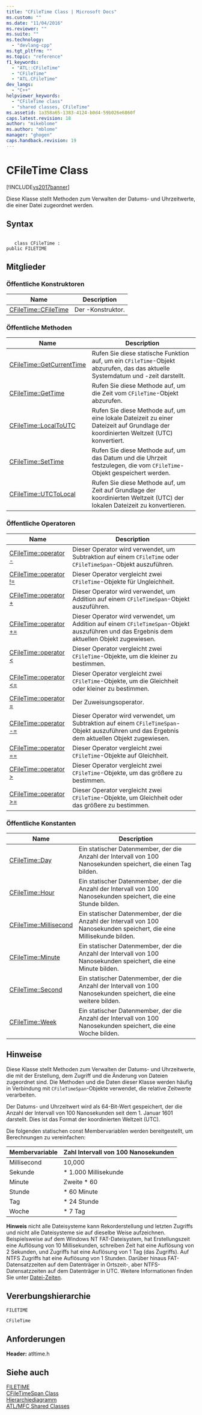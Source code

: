```yaml
---
title: "CFileTime Class | Microsoft Docs"
ms.custom: ""
ms.date: "11/04/2016"
ms.reviewer: ""
ms.suite: ""
ms.technology: 
  - "devlang-cpp"
ms.tgt_pltfrm: ""
ms.topic: "reference"
f1_keywords: 
  - "ATL::CFileTime"
  - "CFileTime"
  - "ATL.CFileTime"
dev_langs: 
  - "C++"
helpviewer_keywords: 
  - "CFileTime class"
  - "shared classes, CFileTime"
ms.assetid: 1a358a65-1383-4124-b0d4-59b026e6860f
caps.latest.revision: 18
author: "mikeblome"
ms.author: "mblome"
manager: "ghogen"
caps.handback.revision: 19
---
```

# CFileTime Class
[!INCLUDE[vs2017banner](../../assembler/inline/includes/vs2017banner.md)]

Diese Klasse stellt Methoden zum Verwalten der Datums\- und Uhrzeitwerte, die einer Datei zugeordnet werden.  
  
## Syntax  
  
```  
  
   class CFileTime :   
public FILETIME  
```  
  
## Mitglieder  
  
### Öffentliche Konstruktoren  
  
|Name|Description|  
|----------|-----------------|  
|[CFileTime::CFileTime](../Topic/CFileTime::CFileTime.md)|Der \-Konstruktor.|  
  
### Öffentliche Methoden  
  
|Name|Description|  
|----------|-----------------|  
|[CFileTime::GetCurrentTime](../Topic/CFileTime::GetCurrentTime.md)|Rufen Sie diese statische Funktion auf, um ein `CFileTime`\-Objekt abzurufen, das das aktuelle Systemdatum und \-zeit darstellt.|  
|[CFileTime::GetTime](../Topic/CFileTime::GetTime.md)|Rufen Sie diese Methode auf, um die Zeit vom `CFileTime`\-Objekt abzurufen.|  
|[CFileTime::LocalToUTC](../Topic/CFileTime::LocalToUTC.md)|Rufen Sie diese Methode auf, um eine lokale Dateizeit zu einer Dateizeit auf Grundlage der koordinierten Weltzeit \(UTC\) konvertiert.|  
|[CFileTime::SetTime](../Topic/CFileTime::SetTime.md)|Rufen Sie diese Methode auf, um das Datum und die Uhrzeit festzulegen, die vom `CFileTime`\-Objekt gespeichert werden.|  
|[CFileTime::UTCToLocal](../Topic/CFileTime::UTCToLocal.md)|Rufen Sie diese Methode auf, um Zeit auf Grundlage der koordinierten Weltzeit \(UTC\) der lokalen Dateizeit zu konvertieren.|  
  
### Öffentliche Operatoren  
  
|Name|Description|  
|----------|-----------------|  
|[CFileTime::operator \-](../Topic/CFileTime::operator%20-.md)|Dieser Operator wird verwendet, um Subtraktion auf einem `CFileTime` oder `CFileTimeSpan`\-Objekt auszuführen.|  
|[CFileTime::operator \!\=](../Topic/CFileTime::operator%20!=.md)|Dieser Operator vergleicht zwei `CFileTime`\-Objekte für Ungleichheit.|  
|[CFileTime::operator \+](../Topic/CFileTime::operator%20+.md)|Dieser Operator wird verwendet, um Addition auf einem `CFileTimeSpan`\-Objekt auszuführen.|  
|[CFileTime::operator \+\=](../Topic/CFileTime::operator%20+=.md)|Dieser Operator wird verwendet, um Addition auf einem `CFileTimeSpan`\-Objekt auszuführen und das Ergebnis dem aktuellen Objekt zugewiesen.|  
|[CFileTime::operator \<](../Topic/CFileTime::operator%20%3C.md)|Dieser Operator vergleicht zwei `CFileTime`\-Objekte, um die kleiner zu bestimmen.|  
|[CFileTime::operator \<\=](../Topic/CFileTime::operator%20%3C=.md)|Dieser Operator vergleicht zwei `CFileTime`\-Objekte, um die Gleichheit oder kleiner zu bestimmen.|  
|[CFileTime::operator \=](../Topic/CFileTime::operator%20=.md)|Der Zuweisungsoperator.|  
|[CFileTime::operator \-\=](../Topic/CFileTime::operator%20-=.md)|Dieser Operator wird verwendet, um Subtraktion auf einem `CFileTimeSpan`\-Objekt auszuführen und das Ergebnis dem aktuellen Objekt zugewiesen.|  
|[CFileTime::operator \=\=](../Topic/CFileTime::operator%20==.md)|Dieser Operator vergleicht zwei `CFileTime`\-Objekte auf Gleichheit.|  
|[CFileTime::operator \>](../Topic/CFileTime::operator%20%3E.md)|Dieser Operator vergleicht zwei `CFileTime`\-Objekte, um das größere zu bestimmen.|  
|[CFileTime::operator \>\=](../Topic/CFileTime::operator%20%3E=.md)|Dieser Operator vergleicht zwei `CFileTime`\-Objekte, um Gleichheit oder das größere zu bestimmen.|  
  
### Öffentliche Konstanten  
  
|Name|Description|  
|----------|-----------------|  
|[CFileTime::Day](../Topic/CFileTime::Day.md)|Ein statischer Datenmember, der die Anzahl der Intervall von 100 Nanosekunden speichert, die einen Tag bilden.|  
|[CFileTime::Hour](../Topic/CFileTime::Hour.md)|Ein statischer Datenmember, der die Anzahl der Intervall von 100 Nanosekunden speichert, die eine Stunde bilden.|  
|[CFileTime::Millisecond](../Topic/CFileTime::Millisecond.md)|Ein statischer Datenmember, der die Anzahl der Intervall von 100 Nanosekunden speichert, die eine Millisekunde bilden.|  
|[CFileTime::Minute](../Topic/CFileTime::Minute.md)|Ein statischer Datenmember, der die Anzahl der Intervall von 100 Nanosekunden speichert, die eine Minute bilden.|  
|[CFileTime::Second](../Topic/CFileTime::Second.md)|Ein statischer Datenmember, der die Anzahl der Intervall von 100 Nanosekunden speichert, die eine weitere bilden.|  
|[CFileTime::Week](../Topic/CFileTime::Week.md)|Ein statischer Datenmember, der die Anzahl der Intervall von 100 Nanosekunden speichert, die eine Woche bilden.|  
  
## Hinweise  
 Diese Klasse stellt Methoden zum Verwalten der Datums\- und Uhrzeitwerte, die mit der Erstellung, dem Zugriff und die Änderung von Dateien zugeordnet sind.  Die Methoden und die Daten dieser Klasse werden häufig in Verbindung mit `CFileTimeSpan`\-Objekte verwendet, die relative Zeitwerte verarbeiten.  
  
 Der Datums\- und Uhrzeitwert wird als 64\-Bit\-Wert gespeichert, der die Anzahl der Intervall von 100 Nanosekunden seit dem 1. Januar 1601 darstellt.  Dies ist das Format der koordinierten Weltzeit \(UTC\).  
  
 Die folgenden statischen const Membervariablen werden bereitgestellt, um Berechnungen zu vereinfachen:  
  
|Membervariable|Zahl Intervall von 100 Nanosekunden|  
|--------------------|-----------------------------------------|  
|Millisecond|10,000|  
|Sekunde|\* 1.000 Millisekunde|  
|Minute|Zweite \* 60|  
|Stunde|\* 60 Minute|  
|Tag|\* 24 Stunde|  
|Woche|\* 7 Tag|  
  
 **Hinweis**  nicht alle Dateisysteme kann Rekorderstellung und letzten Zugriffs und nicht alle Dateisysteme sie auf dieselbe Weise aufzeichnen.  Beispielsweise auf dem Windows NT FAT\-Dateisystem, hat Erstellungszeit eine Auflösung von 10 Millisekunden, schreiben Zeit hat eine Auflösung von 2 Sekunden, und Zugriffs hat eine Auflösung von 1 Tag \(das Zugriffs\).  Auf NTFS Zugriffs hat eine Auflösung von 1 Stunden.  Darüber hinaus FAT\-Datensatzzeiten auf dem Datenträger in Ortszeit\-, aber NTFS\-Datensatzzeiten auf dem Datenträger in UTC.  Weitere Informationen finden Sie unter [Datei\-Zeiten](http://msdn.microsoft.com/library/windows/desktop/ms724290).  
  
## Vererbungshierarchie  
 `FILETIME`  
  
 `CFileTime`  
  
## Anforderungen  
 **Header:** atltime.h  
  
## Siehe auch  
 [FILETIME](http://msdn.microsoft.com/library/windows/desktop/ms724284)   
 [CFileTimeSpan Class](../../atl-mfc-shared/reference/cfiletimespan-class.md)   
 [Hierarchiediagramm](../../mfc/hierarchy-chart.md)   
 [ATL\/MFC Shared Classes](../../atl-mfc-shared/atl-mfc-shared-classes.md)